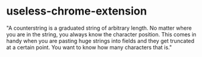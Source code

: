 # useless-chrome-extension
"A counterstring is a graduated string of arbitrary length. No matter where you are in the string, you always know the character position. 
This comes in handy when you are pasting huge strings into fields and they get truncated at a certain point. 
You want to know how many characters that is."



